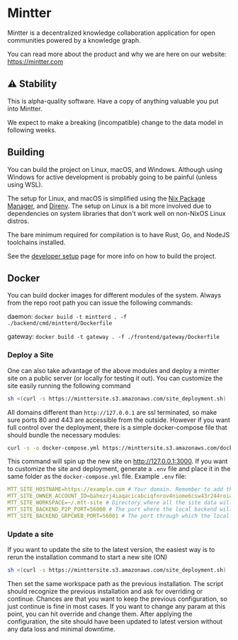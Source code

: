 # Mintter

Mintter is a decentralized knowledge collaboration application for open
communities powered by a knowledge graph.

You can read more about the product and why we are here on our website:
https://mintter.com

## ⚠️ Stability

This is alpha-quality software. Have a copy of anything valuable you put into
Mintter.

We expect to make a breaking (incompatible) change to the data model in
following weeks.

## Building

You can build the project on Linux, macOS, and Windows. Although using Windows
for active development is probably going to be painful (unless using WSL).

The setup for Linux, and macOS is simplified using the
[Nix Package Manager](https://nixos.org/nix), and [Direnv](https://direnv.net).
The setup on Linux is a bit more involved due to dependencies on system
libraries that don't work well on non-NixOS Linux distros.

The bare minimum required for compilation is to have Rust, Go, and NodeJS
toolchains installed.

See the [developer setup](./docs/dev-setup.md) page for more info on how to
build the project.

## Docker

You can build docker images for different modules of the system. Always from the
repo root path you can issue the following commands:

daemon: `docker build -t mintterd . -f ./backend/cmd/mintterd/Dockerfile`

gateway: `docker build -t gateway . -f ./frontend/gateway/Dockerfile`

### Deploy a Site

One can also take advantage of the above modules and deploy a mintter site on a
public server (or locally for testing it out). You can customize the site easily
running the following command

```bash
sh <(curl -s https://minttersite.s3.amazonaws.com/site_deployment.sh)
```

All domains different than `http://127.0.0.1` are ssl terminated, so make sure
ports 80 and 443 are accessible from the outside. However if you want full
control over the deployment, there is a simple docker-compose file that should
bundle the necessary modules:

```bash
curl -s -o docker-compose.yml https://minttersite.s3.amazonaws.com/docker-compose.yml && docker compose up -d
```

This command will spin up the new site on http://127.0.0.1:3000. If you want to
customize the site and deployment, generate a `.env` file and place it in the
same folder as the `docker-compose.yml` file. Example `.env` file:

```yaml
MTT_SITE_HOSTNAME=https://example.com # Your domain. Remember to add the protocol [http(s)://] + url [yourdomain.com]
MTT_SITE_OWNER_ACCOUNT_ID=bahezrj4iaqacicabciqfnrov4niome6csw43r244roia35q6fiak75bmapk2zjudj3uffea # The mintter account ID of the owner of the site
MTT_SITE_WORKSPACE=~/.mtt-site # Directory where all the site data will be stored.
MTT_SITE_BACKEND_P2P_PORT=56000 # The port where the local backend will talk to the p2p network. (To get the documents)
MTT_SITE_BACKEND_GRPCWEB_PORT=56001 # The port through which the local backend and the gateway communicate each other.
```

### Update a site

If you want to update the site to the latest version, the easiest way is to
rerun the installation command to start a new site (ON)

```bash
sh <(curl -s https://minttersite.s3.amazonaws.com/site_deployment.sh)
```

Then set the same workspace path as the previous installation. The script should
recognize the previous installation and ask for overriding or continue. Chances
are that you want to keep the previous configuration, so just continue is fine
in most cases. If you want to change any param at this point, you can hit
override and change them. After applying the configuration, the site should have
been updated to latest version without any data loss and minimal downtime.
